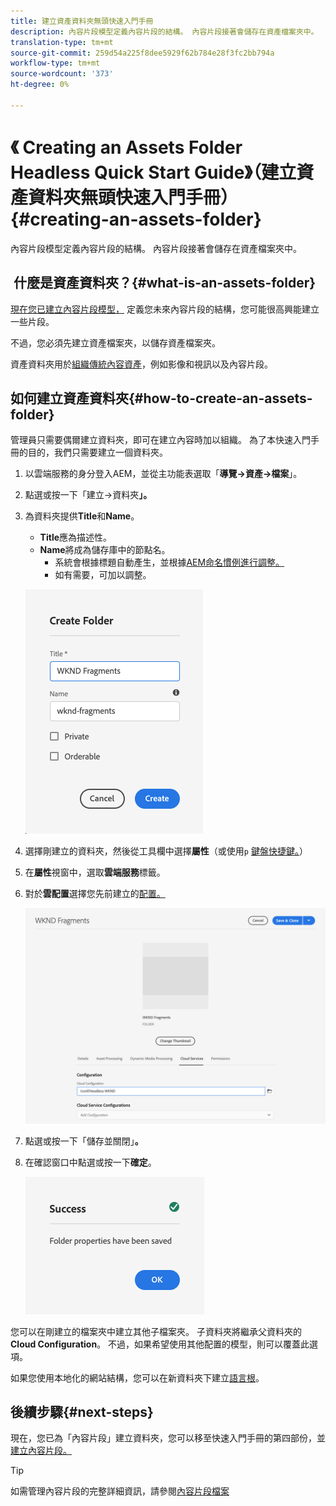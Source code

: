 ```yaml
---
title: 建立資產資料夾無頭快速入門手冊
description: 內容片段模型定義內容片段的結構。 內容片段接著會儲存在資產檔案夾中。
translation-type: tm+mt
source-git-commit: 259d54a225f8dee5929f62b784e28f3fc2bb794a
workflow-type: tm+mt
source-wordcount: '373'
ht-degree: 0%

---
```



# 《 Creating an Assets Folder Headless Quick Start Guide》（建立資產資料夾無頭快速入門手冊）{#creating-an-assets-folder}

內容片段模型定義內容片段的結構。 內容片段接著會儲存在資產檔案夾中。

##  什麼是資產資料夾？{#what-is-an-assets-folder}

[現在您已建立內容片段模型，](create-content-model.md) 定義您未來內容片段的結構，您可能很高興能建立一些片段。

不過，您必須先建立資產檔案夾，以儲存資產檔案夾。

資產資料夾用於[組織傳統內容資產](/help/assets/manage-digital-assets.md)，例如影像和視訊以及內容片段。

## 如何建立資產資料夾{#how-to-create-an-assets-folder}

管理員只需要偶爾建立資料夾，即可在建立內容時加以組織。 為了本快速入門手冊的目的，我們只需要建立一個資料夾。

1. 以雲端服務的身分登入AEM，並從主功能表選取「**導覽->資產->檔案**」。
1. 點選或按一下「建立->資料夾&#x200B;**」。**
1. 為資料夾提供&#x200B;**Title**&#x200B;和&#x200B;**Name**。
   * **Title**&#x200B;應為描述性。
   * **Name**&#x200B;將成為儲存庫中的節點名。
      * 系統會根據標題自動產生，並根據[AEM命名慣例進行調整。](/help/implementing/developing/introduction/naming-conventions.md)
      * 如有需要，可加以調整。

   ![建立資料夾](../assets/assets-folder-create.png)
1. 選擇剛建立的資料夾，然後從工具欄中選擇&#x200B;**屬性**（或使用`p` [鍵盤快捷鍵。](/help/sites-cloud/authoring/getting-started/keyboard-shortcuts.md)）
1. 在&#x200B;**屬性**&#x200B;視窗中，選取&#x200B;**雲端服務**&#x200B;標籤。
1. 對於&#x200B;**雲配置**&#x200B;選擇您先前建立的[配置。](create-configuration.md)

   ![設定資產資料夾](../assets/assets-folder-configure.png)
1. 點選或按一下「儲存並關閉」**。**
1. 在確認窗口中點選或按一下&#x200B;**確定**。

   ![確認窗口](../assets/assets-folder-confirmation.png)

您可以在剛建立的檔案夾中建立其他子檔案夾。 子資料夾將繼承父資料夾的&#x200B;**Cloud Configuration**。 不過，如果希望使用其他配置的模型，則可以覆蓋此選項。

如果您使用本地化的網站結構，您可以在新資料夾下建立[語言根](/help/assets/translate-assets.md)。

## 後續步驟{#next-steps}

現在，您已為「內容片段」建立資料夾，您可以移至快速入門手冊的第四部份，並[建立內容片段。](create-content-fragment.md)

>[!TIP]
>
>如需管理內容片段的完整詳細資訊，請參閱[內容片段檔案](/help/assets/content-fragments/content-fragments.md)

